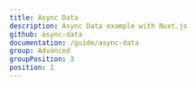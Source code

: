 ```yaml
---
title: Async Data
description: Async Data example with Nuxt.js
github: async-data
documentation: /guide/async-data
group: Advanced
groupPosition: 3
position: 1
---
```

